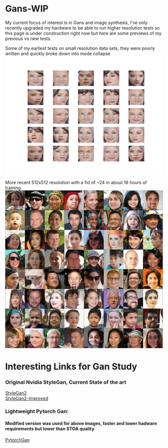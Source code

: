 # Gans-WIP
My current focus of interest is in Gans and image synthesis, I've only recently upgraded my hardware to be able to run higher resolution tests so this page is under construction right now but here are some previews of my previous vs new tests.

Some of my earliest tests on small resolution data sets, they were poorly written and quickly broke down into mode collapse
![Gan1](gantest1fail.png)

More recent 512x512 resolution with a fid of ~24 in about 16 hours of training
![Gan2](178-ema.jpg)

# Interesting Links for Gan Study
### Original Nvidia StyleGan, Current State of the art
[StyleGan2](https://github.com/NVlabs/stylegan2)<br>
[StyleGan2-Improved](https://github.com/NVlabs/stylegan2-ada)
### Lightweight Pytorch Gan:
#### Modified version was used for above images, faster and lower hadware requirements but lower than STOA quality
[PytorchGan](https://github.com/lucidrains/lightweight-gan)
